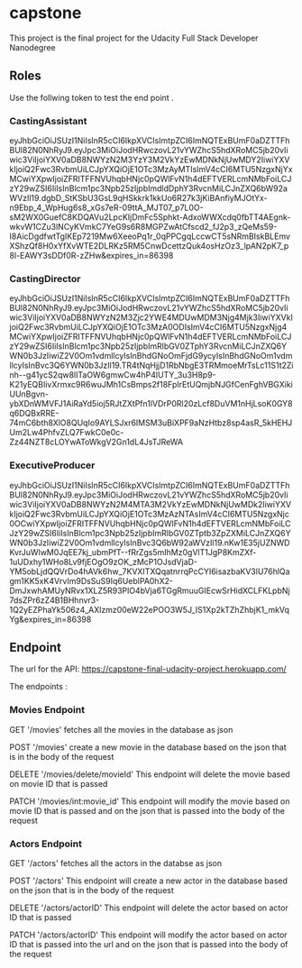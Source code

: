 # capstone
This project is the final project for the Udacity Full Stack Developer Nanodegree 

## Roles
Use the follwing token to test the end point .
### CastingAssistant

eyJhbGciOiJSUzI1NiIsInR5cCI6IkpXVCIsImtpZCI6ImNQTExBUmF0aDZTTFhBUl82N0NhRyJ9.eyJpc3MiOiJodHRwczovL21vYWZhcS5hdXRoMC5jb20vIiwic3ViIjoiYXV0aDB8NWYzN2M3YzY3M2VkYzEwMDNkNjUwMDY2IiwiYXVkIjoiQ2Fwc3RvbmUiLCJpYXQiOjE1OTc3MzAyMTIsImV4cCI6MTU5NzgxNjYxMCwiYXpwIjoiZFRITFFNVUhqbHNjc0pQWlFvN1h4dEFTVERLcmNMbFoiLCJzY29wZSI6IiIsInBlcm1pc3Npb25zIjpbImdldDphY3RvcnMiLCJnZXQ6bW92aWVzIl19.dgbD_StKSbU3GsL9qHSkkrk1kkUo6R27k3jKiBAnfiyMJOtYx-n9Ebp_4_WpHug6s8_xGs7eR-09ttA_MJT07_p7L0O-sM2WX0GuefC8KDQAVu2LpcKIjDmFc5Sphkt-AdxoWWXcdq0fbTT4AEgnk-wkvW1CZu3lNCyKVmkC7YeG9s6R8MGPZwAtCfscd2_fJ2p3_zQeMs59-I8AicDgdfwtTgIKEp7219Mw6XeeoPq1r_0qPPCgqLccwCT5sNRmBIskBLEmvXShzQf8H0xYfXvWTE2DLRKz5RM5CnwDcettzQuk4osHzOz3_lpAN2pK7_p8l-EAWY3sDDf0R-zZHw&expires_in=86398


### CastingDirector

eyJhbGciOiJSUzI1NiIsInR5cCI6IkpXVCIsImtpZCI6ImNQTExBUmF0aDZTTFhBUl82N0NhRyJ9.eyJpc3MiOiJodHRwczovL21vYWZhcS5hdXRoMC5jb20vIiwic3ViIjoiYXV0aDB8NWYzN2M3Zjc2YWE4MDUwMDM3Njg4Mjk3IiwiYXVkIjoiQ2Fwc3RvbmUiLCJpYXQiOjE1OTc3MzA0ODIsImV4cCI6MTU5NzgxNjg4MCwiYXpwIjoiZFRITFFNVUhqbHNjc0pQWlFvN1h4dEFTVERLcmNMbFoiLCJzY29wZSI6IiIsInBlcm1pc3Npb25zIjpbImRlbGV0ZTphY3RvcnMiLCJnZXQ6YWN0b3JzIiwiZ2V0Om1vdmllcyIsInBhdGNoOmFjdG9ycyIsInBhdGNoOm1vdmllcyIsInBvc3Q6YWN0b3JzIl19.TR4tNqHjjD1RbNbgE3TRMmoeMrTsLc11S1t2Zinh--g41ycS2qw8lITaOW6gmwCw4hP4lUTY_3u3H8p9-K21yEQBIivXrmxc9R6wuJMh1CsBmps2f18FpIrEtUQmjbNJGfCenFghVBGXikiUUnBgvn-ybXDnWMVFJ1AiRaYd5ioj5RJtZXtPfn1lVDrP0Rl20zLcf8DuVM1nHjLsoK0GY8q6DQBxRRE-74mC6bth8XlO8QUqIo9AYLSJxr6IMSM3uBiXPF9aNzHtbz8sp4asR_5kHEHJUm2Lw4PhfvZLQ7FwkC0e0c-Zz44NZT8cLOYwAToWkgV2Gn1dL4JsTJReWA

### ExecutiveProducer

eyJhbGciOiJSUzI1NiIsInR5cCI6IkpXVCIsImtpZCI6ImNQTExBUmF0aDZTTFhBUl82N0NhRyJ9.eyJpc3MiOiJodHRwczovL21vYWZhcS5hdXRoMC5jb20vIiwic3ViIjoiYXV0aDB8NWYzN2M4MTA3M2VkYzEwMDNkNjUwMDk2IiwiYXVkIjoiQ2Fwc3RvbmUiLCJpYXQiOjE1OTc3MzAzNTAsImV4cCI6MTU5NzgxNjc0OCwiYXpwIjoiZFRITFFNVUhqbHNjc0pQWlFvN1h4dEFTVERLcmNMbFoiLCJzY29wZSI6IiIsInBlcm1pc3Npb25zIjpbImRlbGV0ZTptb3ZpZXMiLCJnZXQ6YWN0b3JzIiwiZ2V0Om1vdmllcyIsInBvc3Q6bW92aWVzIl19.nKw1E35jUZNWDKvrJuWlwM0JqEE7kj_ubmPfT--fRrZgs5mIhMz0gVlT1JgP8KmZXf-1uUDxhy1WHo8Lv9fjEOgO9zOK_zMcP1OJsdVjaD-YM5obLjdQQVrDo4hAVk6hw_7KVXITXQqatnrrqPcCYI6isazbaKV3lU76hlQagm1KK5xK4VrvIm9DsSuS9Iq6UeblPA0hX2-DmJxwhAMUyNRvx1XLZ5R93PlO4bVja6TGgRmuuGIEcwSrHidXCLFKLpbNj7dsZPr6zZ4B1BHhnvr3-1Q2yEZPhaYk506z4_AXlzmz00eW22ePOO3W5J_IS1Xp2kTZhZhbjK1_mkVqYg&expires_in=86398


## Endpoint

The url for the API:
https://capstone-final-udacity-project.herokuapp.com/

The endpoints : 


### Movies Endpoint
GET '/movies'
    fetches all the movies in the database as json 

POST '/movies'
    create a new movie in the database based on the json that is in the body of the request 

DELETE '/movies/delete/movieId'
    This endpoint will delete the movie based on movie ID that is passed 
    

PATCH '/movies/int:movie_id'
    This endpoint will modify the movie  based on movie ID that is passed and on the json that is passed into the body of the request 



### Actors Endpoint
GET '/actors'
    fetches all the actors in the databse as json 
    
POST '/actors'
    This endpoint will create a new actor in the database based on the json that is in the body of the request 
 
DELETE '/actors/actorID'
    This endpoint will delete the actor based on actor ID that is passed 

PATCH '/actors/actorID' 
    This endpoint will modify the actor based on actor ID that is passed into the url and on the json that is passed into the body of the request 
